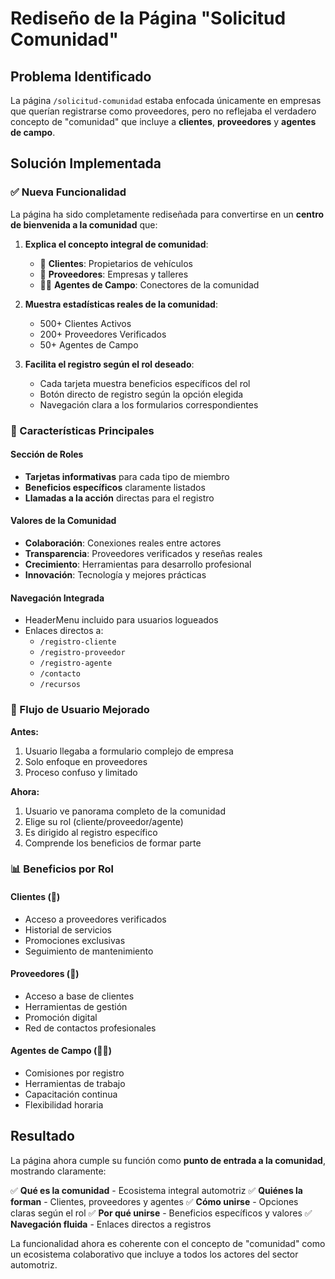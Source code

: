 # Rediseño de la Página "Solicitud Comunidad"

## Problema Identificado
La página `/solicitud-comunidad` estaba enfocada únicamente en empresas que querían registrarse como proveedores, pero no reflejaba el verdadero concepto de "comunidad" que incluye a **clientes**, **proveedores** y **agentes de campo**.

## Solución Implementada

### ✅ Nueva Funcionalidad
La página ha sido completamente rediseñada para convertirse en un **centro de bienvenida a la comunidad** que:

1. **Explica el concepto integral de comunidad**:
   - 🚗 **Clientes**: Propietarios de vehículos
   - 🏪 **Proveedores**: Empresas y talleres  
   - 👨‍💼 **Agentes de Campo**: Conectores de la comunidad

2. **Muestra estadísticas reales de la comunidad**:
   - 500+ Clientes Activos
   - 200+ Proveedores Verificados
   - 50+ Agentes de Campo

3. **Facilita el registro según el rol deseado**:
   - Cada tarjeta muestra beneficios específicos del rol
   - Botón directo de registro según la opción elegida
   - Navegación clara a los formularios correspondientes

### 🎯 Características Principales

#### **Sección de Roles**
- **Tarjetas informativas** para cada tipo de miembro
- **Beneficios específicos** claramente listados
- **Llamadas a la acción** directas para el registro

#### **Valores de la Comunidad**
- **Colaboración**: Conexiones reales entre actores
- **Transparencia**: Proveedores verificados y reseñas reales
- **Crecimiento**: Herramientas para desarrollo profesional
- **Innovación**: Tecnología y mejores prácticas

#### **Navegación Integrada**
- HeaderMenu incluido para usuarios logueados
- Enlaces directos a:
  - `/registro-cliente`
  - `/registro-proveedor` 
  - `/registro-agente`
  - `/contacto`
  - `/recursos`

### 🔄 Flujo de Usuario Mejorado

**Antes:**
1. Usuario llegaba a formulario complejo de empresa
2. Solo enfoque en proveedores
3. Proceso confuso y limitado

**Ahora:**
1. Usuario ve panorama completo de la comunidad
2. Elige su rol (cliente/proveedor/agente)
3. Es dirigido al registro específico
4. Comprende los beneficios de formar parte

### 📊 Beneficios por Rol

#### **Clientes (🚗)**
- Acceso a proveedores verificados
- Historial de servicios
- Promociones exclusivas
- Seguimiento de mantenimiento

#### **Proveedores (🏪)**
- Acceso a base de clientes
- Herramientas de gestión
- Promoción digital
- Red de contactos profesionales

#### **Agentes de Campo (👨‍💼)**
- Comisiones por registro
- Herramientas de trabajo
- Capacitación continua
- Flexibilidad horaria

## Resultado
La página ahora cumple su función como **punto de entrada a la comunidad**, mostrando claramente:

✅ **Qué es la comunidad** - Ecosistema integral automotriz
✅ **Quiénes la forman** - Clientes, proveedores y agentes
✅ **Cómo unirse** - Opciones claras según el rol
✅ **Por qué unirse** - Beneficios específicos y valores
✅ **Navegación fluida** - Enlaces directos a registros

La funcionalidad ahora es coherente con el concepto de "comunidad" como un ecosistema colaborativo que incluye a todos los actores del sector automotriz.
